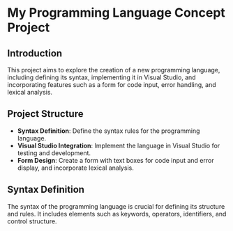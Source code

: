 # My Programming Language Concept Project

## Introduction
This project aims to explore the creation of a new programming language, including defining its syntax, implementing it in Visual Studio, and incorporating features such as a form for code input, error handling, and lexical analysis.

## Project Structure
- **Syntax Definition**: Define the syntax rules for the programming language.
- **Visual Studio Integration**: Implement the language in Visual Studio for testing and development.
- **Form Design**: Create a form with text boxes for code input and error display, and incorporate lexical analysis.

## Syntax Definition
The syntax of the programming language is crucial for defining its structure and rules. It includes elements such as keywords, operators, identifiers, and control structure.

